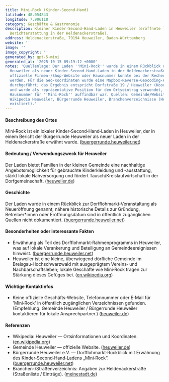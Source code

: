 ```yaml
---
title: Mini‑Rock (Kinder‑Second‑Hand)
latitude: 48.054843
longitude: 7.906118
category: Geschäfte & Gastronomie
description: Kleiner Kinder‑Second‑Hand‑Laden in Heuweiler (eröffnete laut örtlicher
  Berichterstattung in der Heldenackerstraße).
address: Heldenackerstraße, 79194 Heuweiler, Baden‑Württemberg
website: ''
image: ''
image_copyright: ''
generated_by: gpt-5-mini
generated_at: '2025-10-15 09:19:12 +0000'
notes: 'Quellenlage: Der Laden ''Mini‑Rock'' wurde in einem Rückblick der Bürgerrunde
  Heuweiler als neuer Kinder‑Second‑Hand‑Laden in der Heldenackerstraße genannt; eine
  offizielle Firmen‑/Shop‑Website oder Hausnummer konnte bei der Recherche nicht gefunden
  werden. Für die Geo‑Koordinaten wurde eine Mapbox-Reverse‑Geocoding‑Abfrage am Gemeindezentrum/Ortsteil
  durchgeführt; das Ergebnis entspricht Dorfstraße 19 / Heuweiler (Koordinaten oben)
  und wurde als repräsentative Position für den Ortseintrag verwendet, da keine exakte
  Hausnummer für ''Mini‑Rock'' auffindbar war. Quellen: Gemeinde/Website Heuweiler,
  Wikipedia Heuweiler, Bürgerrunde Heuweiler, Branchenverzeichnisse (Heldenackerstraße
  existiert).'
---
```

#### Beschreibung des Ortes
Mini‑Rock ist ein lokaler Kinder‑Second‑Hand‑Laden in Heuweiler, der in einem Bericht der Bürgerrunde Heuweiler als neuer Laden in der Heldenackerstraße erwähnt wurde. ([buergerrunde.heuweiler.net](https://buergerrunde.heuweiler.net/dorflohmarkt-2022-rueckblick/?utm_source=openai))

#### Bedeutung / Verwendungszweck für Heuweiler
Der Laden bietet Familien in der kleinen Gemeinde eine nachhaltige Angebotsmöglichkeit für gebrauchte Kinderkleidung und -ausstattung, stärkt lokale Nahversorgung und fördert Tausch/Kreislaufwirtschaft in der Dorfgemeinschaft. ([heuweiler.de](https://www.heuweiler.de/?utm_source=openai))

#### Geschichte
Der Laden wurde in einem Rückblick zur Dorfflohmarkt‑Veranstaltung als Neueröffnung genannt; nähere historische Details zur Gründung, Betreiber*innen oder Eröffnungsdatum sind in öffentlich zugänglichen Quellen nicht dokumentiert. ([buergerrunde.heuweiler.net](https://buergerrunde.heuweiler.net/dorflohmarkt-2022-rueckblick/?utm_source=openai))

#### Besonderheiten oder interessante Fakten
- Erwähnung als Teil des Dorfflohmarkt‑Rahmenprogramms in Heuweiler, was auf lokale Verankerung und Beteiligung an Gemeindeereignissen hinweist. ([buergerrunde.heuweiler.net](https://buergerrunde.heuweiler.net/dorflohmarkt-2022-rueckblick/?utm_source=openai))  
- Heuweiler ist eine kleine, überwiegend dörfliche Gemeinde im Breisgau‑Hochschwarzwald mit ausgeprägtem Vereins‑ und Nachbarschaftsleben; lokale Geschäfte wie Mini‑Rock tragen zur Stärkung dieses Gefüges bei. ([en.wikipedia.org](https://en.wikipedia.org/wiki/Heuweiler))

#### Wichtige Kontaktinfos
- Keine offizielle Geschäfts‑Website, Telefonnummer oder E‑Mail für 'Mini‑Rock' in öffentlich zugänglichen Verzeichnissen gefunden. (Empfehlung: Gemeinde Heuweiler / Bürgerrunde Heuweiler kontaktieren für lokale Ansprechpartner.) ([heuweiler.de](https://www.heuweiler.de/?utm_source=openai))

#### Referenzen
- Wikipedia: Heuweiler — Ortsinformationen und Koordinaten. ([en.wikipedia.org](https://en.wikipedia.org/wiki/Heuweiler))  
- Gemeinde Heuweiler — offizielle Website. ([heuweiler.de](https://www.heuweiler.de/?utm_source=openai))  
- Bürgerrunde Heuweiler e.V. — Dorfflohmarkt‑Rückblick mit Erwähnung des Kinder‑Second‑Hand‑Ladens „Mini‑Rock“. ([buergerrunde.heuweiler.net](https://buergerrunde.heuweiler.net/dorflohmarkt-2022-rueckblick/?utm_source=openai))  
- Branchen-/Straßenverzeichnis: Angaben zur Heldenackerstraße (Straßenliste / Einträge). ([meinestadt.de](https://www.meinestadt.de/heuweiler/stadtplan/strasse/heldenackerstr.?utm_source=openai))